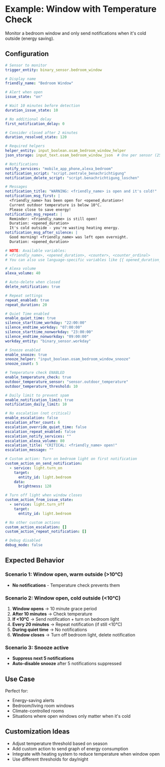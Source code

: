 # Example: Window with Temperature Check

Monitor a bedroom window and only send notifications when it's cold outside (energy saving).

## Configuration

```yaml
# Sensor to monitor
trigger_entity: binary_sensor.bedroom_window

# Display name
friendly_name: "Bedroom Window"

# Alert when open
issue_state: "on"

# Wait 10 minutes before detection
duration_issue_state: 10

# No additional delay
first_notification_delay: 0

# Consider closed after 2 minutes
duration_resolved_state: 120

# Required helpers
helper_entity: input_boolean.osam_bedroom_window_helper
json_storage: input_text.osam_bedroom_window_json  # One per sensor (255 chars sufficient)

# Notifications
notify_services: "mobile_app_phone,alexa_bedroom"
notification_script: "script.zentrale_benachrichtigung"
notification_delete_script: "script.benachrichtigung_loschen"

# Messages
notification_title: "WARNING: <friendly_name> is open and it's cold!"
notification_msg_first: |
  <friendly_name> has been open for <opened_duration>!
  Current outdoor temperature is below 10°C.
  Please close to save energy!
notification_msg_repeat: |
  Reminder: <friendly_name> is still open!
  Duration: <opened_duration>
  It's cold outside - you're wasting heating energy.
notification_msg_after_silence: |
  Good morning! <friendly_name> was left open overnight.
  Duration: <opened_duration>

# NOTE: Available variables:
# <friendly_name>, <opened_duration>, <counter>, <counter_ordinal>
# You can also use language-specific variables like {{ opened_duration_EN }}

# Alexa volume
alexa_volume: 40

# Auto-delete when closed
delete_notification: true

# Repeat settings
repeat_enabled: true
repeat_duration: 20

# Quiet Time enabled
enable_quiet_time: true
silence_starttime_workday: "22:00:00"
silence_endtime_workday: "07:00:00"
silence_starttime_nonworkday: "23:00:00"
silence_endtime_nonworkday: "09:00:00"
workday_entity: "binary_sensor.workday"

# Snooze enabled
enable_snooze: true
snooze_helper: "input_boolean.osam_bedroom_window_snooze"
snooze_count: 5

# Temperature check ENABLED
enable_temperature_check: true
outdoor_temperature_sensor: "sensor.outdoor_temperature"
outdoor_temperature_threshold: 10

# Daily limit to prevent spam
enable_notification_limit: true
notification_daily_limit: 10

# No escalation (not critical)
enable_escalation: false
escalation_after_count: 6
escalation_override_quiet_time: false
escalation_repeat_enabled: false
escalation_notify_services: ""
escalation_alexa_volume: 80
escalation_title: "CRITICAL: <friendly_name> open!"
escalation_message: ""

# Custom action: Turn on bedroom light on first notification
custom_action_on_send_notification:
  - service: light.turn_on
    target:
      entity_id: light.bedroom
    data:
      brightness: 128

# Turn off light when window closes
custom_action_from_issue_state:
  - service: light.turn_off
    target:
      entity_id: light.bedroom

# No other custom actions
custom_action_escalation: []
custom_action_repeat_notification: []

# Debug disabled
debug_mode: false
```

## Expected Behavior

### Scenario 1: Window open, warm outside (>10°C)
- **No notifications** - Temperature check prevents them

### Scenario 2: Window open, cold outside (<10°C)
1. **Window opens** → 10 minute grace period
2. **After 10 minutes** → Check temperature
3. **If <10°C** → Send notification + turn on bedroom light
4. **Every 20 minutes** → Repeat notification (if still <10°C)
5. **During quiet time** → No notifications
6. **Window closes** → Turn off bedroom light, delete notification

### Scenario 3: Snooze active
- **Suppress next 5 notifications**
- **Auto-disable snooze** after 5 notifications suppressed

## Use Case

Perfect for:
- Energy-saving alerts
- Bedroom/living room windows
- Climate-controlled rooms
- Situations where open windows only matter when it's cold

## Customization Ideas

- Adjust temperature threshold based on season
- Add custom action to send graph of energy consumption
- Integrate with heating system to reduce temperature when window open
- Use different thresholds for day/night
